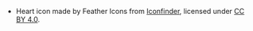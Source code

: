 - Heart icon made by Feather Icons from [Iconfinder](https://www.iconfinder.com), licensed under [CC BY 4.0](https://creativecommons.org/licenses/by/4.0/).